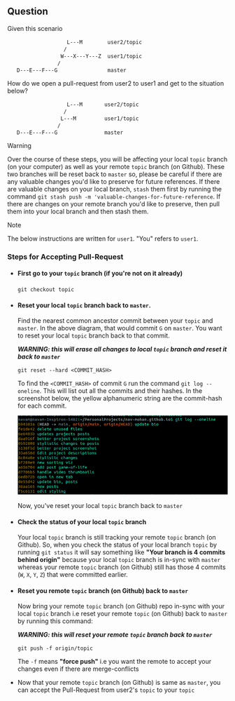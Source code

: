 ## Question
Given this scenario
```
				   L---M        user2/topic
				  /
		         W---X---Y---Z  user1/topic
                /
   D---E---F---G                master
```
How do we open a pull-request from user2 to user1 and get to the situation below?

```
				   L---M       user2/topic
				  /
		         L---M         user1/topic
                /
   D---E---F---G               master
```


> [!WARNING]  
> Over the course of these steps, you will be affecting your local `topic` branch (on your computer) as well as your remote `topic` branch (on Github). These two branches will be reset back to `master` so, please be careful if there are any valuable changes you'd like to preserve for future references. 
If there are valuable changes on your local branch, `stash` them first by running the command `git stash push -m 'valuable-changes-for-future-reference`. If there are changes on your remote branch you'd like to preserve, then pull them into your local branch and then stash them. 

> [!NOTE]  
> The below instructions are written for `user1`. "You" refers to `user1`. 

### Steps for Accepting Pull-Request
* #### First go to your `topic` branch (if you're not on it already)
    `git checkout topic`

* #### Reset your local `topic` branch back to `master`. 
    Find the nearest common ancestor commit between your `topic` and `master`. In the above diagram, that would commit `G` on `master`. You want to reset your local `topic` branch back to that commit.  
    
    ***WARNING: this will erase all changes to local `topic` branch and reset it back to `master`***
  ```
  git reset --hard <COMMIT_HASH>
  ```
  To find the `<COMMIT_HASH>` of commit `G` run the command `git log --oneline`. This will list out all the commits and their hashes. In the screenshot below, the yellow alphanumeric string are the commit-hash for each commit.
  
  <img src="git-log-oneline-commit-hash.png"></img>

    Now, you've reset your local `topic` branch back to `master`

* #### Check the status of your local `topic` branch
    Your local `topic` branch is still tracking your remote `topic` branch (on Github). So, when you check the status of your local branch `topic` by running `git status` it will say something like **"Your branch is 4 commits behind origin"** because your local `topic` branch is in-sync with `master` whereas your remote `topic` branch (on Github) still has those 4 commits (`W`, `X`, `Y`, `Z`) that were committed earlier. 

* #### Reset you remote `topic` branch (on Github) back to `master`
    Now bring your remote `topic` branch (on Github) repo in-sync with your local `topic` branch i.e reset your remote `topic` (on Github) back to `master` by running this command:
    
    ***WARNING: this will reset your remote `topic` branch back to `master`***
    ```
    git push -f origin/topic
    ```
    The `-f` means **"force push"** i.e you want the remote to accept your changes even if there are merge-conflicts

* Now that your remote `topic` branch (on Github) is same as `master`, you can accept the Pull-Request from user2's `topic` to your `topic`
